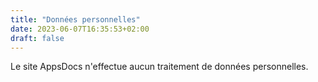 ```yaml
---
title: "Données personnelles"
date: 2023-06-07T16:35:53+02:00
draft: false
---
```


Le site AppsDocs n'effectue aucun traitement de données personnelles.